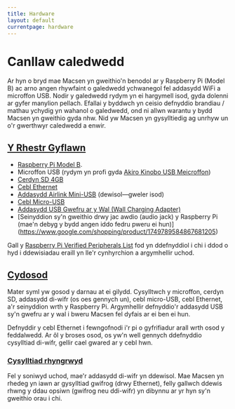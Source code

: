 ```yaml
---
title: Hardware
layout: default
currentpage: hardware
---
```


Canllaw caledwedd
===

Ar hyn o bryd mae Macsen yn gweithio'n benodol ar y Raspberry Pi (Model B) ac arno angen rhywfaint o galedwedd ychwanegol fel addasydd WiFi a microffon USB. Nodir y galedwedd rydym yn ei hargymell isod, gyda dolenni ar gyfer manylion pellach. Efallai y byddwch yn ceisio defnyddio brandiau / mathau ychydig yn wahanol o galedwedd, ond ni allwn warantu y bydd Macsen yn gweithio gyda nhw. Nid yw Macsen yn gysylltiedig ag unrhyw un o'r gwerthwyr caledwedd a enwir.

<h2 class="linked" id='complete-list'><a href="#complete-list" title="Permalink to this headline">Y Rhestr Gyflawn</a></h2>

- [Raspberry Pi Model B](https://www.google.com/shopping/product/16525736034140563056).
- Microffon USB (rydym yn profi gyda [Akiro Kinobo USB Meicroffon](http://www.amazon.com/USB-2-0-Microphone-Recognition-Software/%20dp/B008CNZOJY/ref=sr_1_1?s=electronics))
- [Cerdyn SD 4GB](https://www.google.com/shopping/product/4813288882623522717)
- [Cebl Ethernet](https://www.google.com/search?hl=en&amp;tbm=shop&amp;q=ethernet+cable)
- [Addasydd Airlink Mini-USB](https://www.google.com/search?q=Airlink+Mini-USB+Adapter) (dewisol—gweler isod)
- [Cebl Micro-USB](http://www.amazon.com/Monoprice-Male-Micro-28AWG-Cable/dp/B001U3SU8U/ref=pd_sim_pc_1)
- [Addasydd USB Gwefru ar y Wal (Wall Charging Adapter)](https://www.google.com/search?q=USB+wall+charger)
- [Seinyddion sy'n gweithio drwy jac awdio (audio jack) y Raspberry Pi (mae'n debyg y bydd angen iddo fedru pweru ei hun)] (https://www.google.com/shopping/product/1749789584867681205)

Gall y [Raspberry Pi Verified Peripherals List](http://elinux.org/RPi_VerifiedPeripherals) fod  yn ddefnyddiol i chi i ddod o hyd i ddewisiadau eraill yn lle'r cynhyrchion a argymhellir uchod.

<h2 class="linked" id='assembly'><a href="#assembly" title="Permalink to this headline">Cydosod</a></h2>

Mater syml yw gosod y darnau at ei gilydd. Cysylltwch y microffon, cerdyn SD, addasydd di-wifr (os oes gennych un), cebl micro-USB, cebl Ethernet, a'r seinyddion wrth y Raspberry Pi. Argymhellir defnyddio'r addasydd USB sy'n gwefru ar y wal i bweru Macsen fel dyfais ar ei ben ei hun.

Defnyddir y cebl Ethernet  i fewngofnodi i'r pi o gyfrifiadur arall wrth osod y feddalwedd. Ar ôl y broses osod, os yw'n well gennych ddefnyddio cysylltiad di-wifr, gellir cael gwared ar y cebl hwn.

<h3 class="linked" id='internet'><a href="#internet" title="Permalink to this headline">Cysylltiad rhyngrwyd</a></h3>

Fel y soniwyd uchod, mae'r addasydd di-wifr yn ddewisol. Mae Macsen yn rhedeg yn iawn ar gysylltiad gwifrog (drwy Ethernet), felly gallwch ddewis rhwng y ddau opsiwn (gwifrog neu ddi-wifr) yn dibynnu ar yr hyn sy'n gweithio orau i chi.
